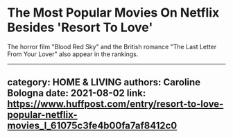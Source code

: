 # The Most Popular Movies On Netflix Besides 'Resort To Love'

The horror film "Blood Red Sky" and the British romance "The Last Letter From Your Lover" also appear in the rankings.

---
category: HOME & LIVING
authors: Caroline Bologna
date: 2021-08-02
link: https://www.huffpost.com/entry/resort-to-love-popular-netflix-movies_l_61075c3fe4b00fa7af8412c0
---

